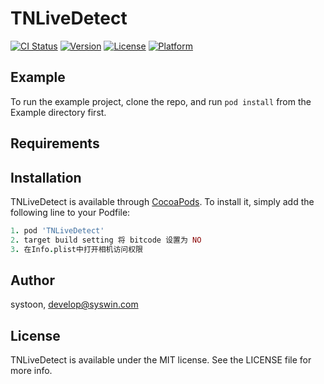 # TNLiveDetect

[![CI Status](https://img.shields.io/travis/flyBird001/TNLiveDetect.svg?style=flat)](https://travis-ci.org/flyBird001/TNLiveDetect)
[![Version](https://img.shields.io/cocoapods/v/TNLiveDetect.svg?style=flat)](https://cocoapods.org/pods/TNLiveDetect)
[![License](https://img.shields.io/cocoapods/l/TNLiveDetect.svg?style=flat)](https://cocoapods.org/pods/TNLiveDetect)
[![Platform](https://img.shields.io/cocoapods/p/TNLiveDetect.svg?style=flat)](https://cocoapods.org/pods/TNLiveDetect)

## Example

To run the example project, clone the repo, and run `pod install` from the Example directory first.

## Requirements

## Installation

TNLiveDetect is available through [CocoaPods](https://cocoapods.org). To install
it, simply add the following line to your Podfile:

```ruby
1. pod 'TNLiveDetect'
2. target build setting 将 bitcode 设置为 NO
3. 在Info.plist中打开相机访问权限

```

## Author

systoon, develop@syswin.com

## License

TNLiveDetect is available under the MIT license. See the LICENSE file for more info.
